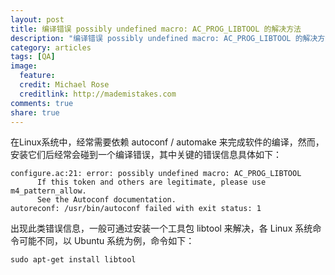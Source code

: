 ```yaml
---
layout: post
title: 编译错误 possibly undefined macro: AC_PROG_LIBTOOL 的解决方法
description: "编译错误 possibly undefined macro: AC_PROG_LIBTOOL 的解决方法"
category: articles
tags: [QA]
image:
  feature:
  credit: Michael Rose
  creditlink: http://mademistakes.com
comments: true
share: true
---
```


在Linux系统中，经常需要依赖 autoconf / automake 来完成软件的编译，然而，安装它们后经常会碰到一个编译错误，其中关键的错误信息具体如下：

```
configure.ac:21: error: possibly undefined macro: AC_PROG_LIBTOOL
      If this token and others are legitimate, please use m4_pattern_allow.
      See the Autoconf documentation.
autoreconf: /usr/bin/autoconf failed with exit status: 1
```

出现此类错误信息，一般可通过安装一个工具包 libtool 来解决，各 Linux 系统命令可能不同，以 Ubuntu 系统为例，命令如下：

```
sudo apt-get install libtool
```

